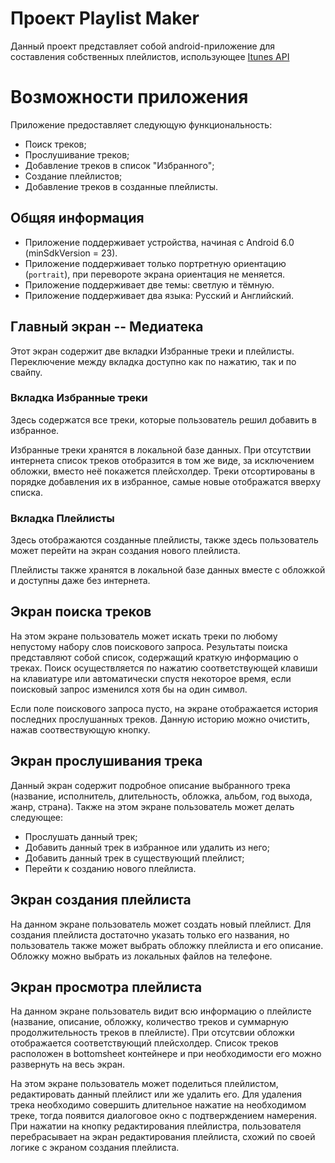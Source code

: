 # Проект Playlist Maker

Данный проект представляет собой android-приложение для составления собственных плейлистов,
использующее [Itunes API](https://developer.apple.com/library/archive/documentation/AudioVideo/Conceptual/iTuneSearchAPI/index.html)

# Возможности приложения

Приложение предоставляет следующую функциональность:

- Поиск треков;
- Прослушивание треков;
- Добавление треков в список "Избранного";
- Создание плейлистов;
- Добавление треков в созданные плейлисты.

## Общяя информация

- Приложение поддерживает устройства, начиная с Android 6.0 (minSdkVersion = 23).
- Приложение поддерживает только портретную ориентацию (`portrait`), при перевороте экрана ориентация не меняется.
- Приложение поддерживает две темы: светлую и тёмную.
- Приложение поддерживает два языка: Русский и Английский.

## Главный экран -- Медиатека

Этот экран содержит две вкладки Избранные треки и плейлисты. 
Переключение между вкладка доступно как по нажатию, так и по свайпу.

### Вкладка Избранные треки

Здесь содержатся все треки, которые пользователь решил добавить в избранное.

Избранные треки хранятся в локальной базе данных. При отсутствии интернета список треков отобразится в том же виде,
за исключением обложки, вместо неё покажется плейсхолдер.
Треки отсортированы в порядке добавления их в избранное, самые новые отображатся вверху списка.

### Вкладка Плейлисты

Здесь отображаются созданные плейлисты, также здесь пользователь может перейти на экран создания нового плейлиста.

Плейлисты также хранятся в локальной базе данных вместе с обложкой и доступны даже без интернета.

## Экран поиска треков

На этом экране пользователь может искать треки по любому непустому набору слов поискового запроса. 
Результаты поиска представляют собой список, содержащий краткую информацию о треках.
Поиск осуществляется по нажатию соответствующей клавиши на клавиатуре или автоматически спустя некоторое время, если поисковый запрос изменился хотя бы на один символ.

Если поле поискового запроса пусто, на экране отображается история последних прослушанных треков.
Данную историю можно очистить, нажав соотвествующую кнопку.

## Экран прослушивания трека

Данный экран содержит подробное описание выбранного трека (название, исполнитель, длительность, обложка, альбом, год выхода, жанр, страна).
Также на этом экране пользователь может делать следующее:

- Прослушать данный трек;
- Добавить данный трек в избранное или удалить из него;
- Добавить данный трек в существующий плейлист;
- Перейти к созданию нового плейлиста.

## Экран создания плейлиста

На данном экране пользователь может создать новый плейлист.
Для создания плейлиста достаточно указать только его названия, но пользователь также может выбрать обложку плейлиста и его описание.
Обложку можно выбрать из локальных файлов на телефоне.

## Экран просмотра плейлиста

На данном экране пользователь видит всю информацию о плейлисте (название, описание, обложку, количество треков и суммарную продолжительность треков в плейлисте).
При отсутсвии обложки отображается соответствующий плейсхолдер.
Список треков расположен в bottomsheet контейнере и при необходимости его можно развернуть на весь экран.

На этом экране пользователь может поделиться плейлистом, редактировать данный плейлист или же удалить его.
Для удаления трека необходимо совершить длительное нажатие на необходимом треке, тогда появится диалоговое окно с подтверждением намерения.
При нажатии на кнопку редактирования плейлистра, пользователя перебрасывает на экран редактирования плейлиста, схожий по своей логике с экраном создания плейлиста.





